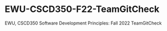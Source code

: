 # EWU-CSCD350-F22-TeamGitCheck
EWU, CSCD350 Software Development Principles: Fall 2022 TeamGitCheck
